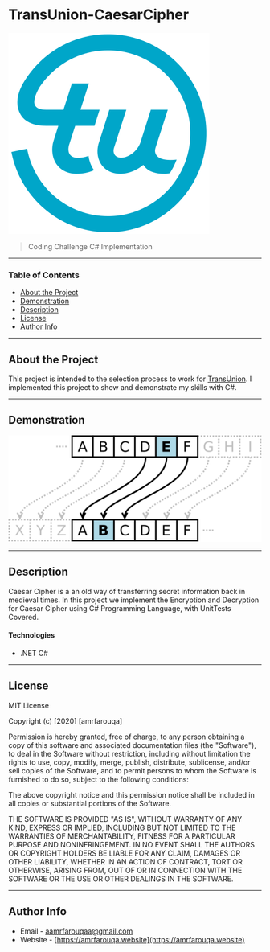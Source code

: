 # TransUnion-CaesarCipher

<img src="images/logo.png">

> Coding Challenge C# Implementation

---

### Table of Contents

- [About the Project](#About-the-Project)
- [Demonstration](#demonstration)
- [Description](#description)
- [License](#license)
- [Author Info](#author-info)

---

## About the Project

This project is intended to the selection process to work for [TransUnion](https://www.transunion.co.uk). I implemented this project to show and demonstrate my skills with C#. 

---

## Demonstration

<img src="images/demo.png">


---

## Description

Caesar Cipher is a an old way of transferring secret information back in medieval times. In this project we implement the Encryption and Decryption for Caesar Cipher using C# Programming Language, with UnitTests Covered.

#### Technologies

- .NET C#

---

## License

MIT License

Copyright (c) [2020] [amrfarouqa]

Permission is hereby granted, free of charge, to any person obtaining a copy
of this software and associated documentation files (the "Software"), to deal
in the Software without restriction, including without limitation the rights
to use, copy, modify, merge, publish, distribute, sublicense, and/or sell
copies of the Software, and to permit persons to whom the Software is
furnished to do so, subject to the following conditions:

The above copyright notice and this permission notice shall be included in all
copies or substantial portions of the Software.

THE SOFTWARE IS PROVIDED "AS IS", WITHOUT WARRANTY OF ANY KIND, EXPRESS OR
IMPLIED, INCLUDING BUT NOT LIMITED TO THE WARRANTIES OF MERCHANTABILITY,
FITNESS FOR A PARTICULAR PURPOSE AND NONINFRINGEMENT. IN NO EVENT SHALL THE
AUTHORS OR COPYRIGHT HOLDERS BE LIABLE FOR ANY CLAIM, DAMAGES OR OTHER
LIABILITY, WHETHER IN AN ACTION OF CONTRACT, TORT OR OTHERWISE, ARISING FROM,
OUT OF OR IN CONNECTION WITH THE SOFTWARE OR THE USE OR OTHER DEALINGS IN THE
SOFTWARE.



---

## Author Info

- Email - [aamrfarouqaa@gmail.com](mailto:aamrfarouqaa@gmail.com)
- Website - [https://amrfarouqa.website](https://amrfarouqa.website)
